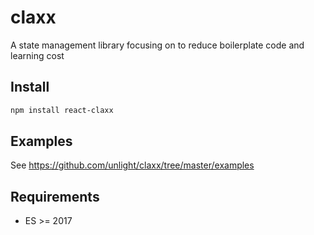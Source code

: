 # claxx
A state management library focusing on to reduce boilerplate code and learning cost

## Install
```sh
npm install react-claxx
```

## Examples
See https://github.com/unlight/claxx/tree/master/examples

## Requirements
- ES >= 2017
